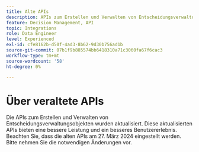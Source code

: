 ```yaml
---
title: Alte APIs
description: APIs zum Erstellen und Verwalten von Entscheidungsverwaltungsobjekten wurden aktualisiert.
feature: Decision Management, API
topic: Integrations
role: Data Engineer
level: Experienced
exl-id: cfe8162b-d50f-4ad3-8b62-9d30b756ad1b
source-git-commit: 07b1f9b885574bb6418310a71c3060fa67f6cac3
workflow-type: tm+mt
source-wordcount: '58'
ht-degree: 0%

---
```


# Über veraltete APIs

Die APIs zum Erstellen und Verwalten von Entscheidungsverwaltungsobjekten wurden aktualisiert. Diese aktualisierten APIs bieten eine bessere Leistung und ein besseres Benutzererlebnis. Beachten Sie, dass die alten APIs am 27. März 2024 eingestellt werden. Bitte nehmen Sie die notwendigen Änderungen vor.
